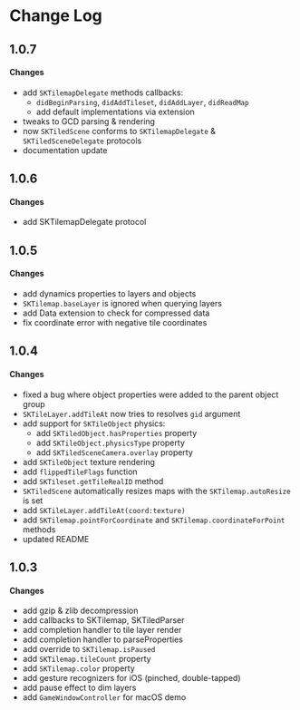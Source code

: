 Change Log
==========================
1.0.7
--------------------------

#### Changes
- add `SKTilemapDelegate` methods callbacks:
    - `didBeginParsing`, `didAddTileset`, `didAddLayer`, `didReadMap`
    - add default implementations via extension
- tweaks to GCD parsing & rendering
- now `SKTiledScene` conforms to `SKTilemapDelegate` & `SKTiledSceneDelegate` protocols
- documentation update

1.0.6
--------------------------

#### Changes
- add SKTilemapDelegate protocol

1.0.5
--------------------------

#### Changes
- add dynamics properties to layers and objects
- `SKTilemap.baseLayer` is ignored when querying layers
- add Data extension to check for compressed data
- fix coordinate error with negative tile coordinates

1.0.4
--------------------------

#### Changes
- fixed a bug where object properties were added to the parent object group
- `SKTileLayer.addTileAt` now  tries to resolves `gid` argument
- add support for `SKTileObject` physics:
    - add `SKTiledObject.hasProperties` property
    - add `SKTileObject.physicsType` property
    - add `SKTiledSceneCamera.overlay` property
- add `SKTileObject` texture rendering
- add `flippedTileFlags` function
- add `SKTileset.getTileRealID` method
- `SKTiledScene` automatically resizes maps with the `SKTilemap.autoResize` is set
- add `SKTileLayer.addTileAt(coord:texture)`
- add `SKTilemap.pointForCoordinate` and `SKTilemap.coordinateForPoint` methods
- updated README

1.0.3
--------------------------

#### Changes
- add gzip & zlib decompression
- add callbacks to SKTilemap, SKTiledParser
- add completion handler to tile layer render
- add completion handler to parseProperties
- add override to `SKTilemap.isPaused`
- add `SKTilemap.tileCount` property
- add `SKTilemap.color` property
- add gesture recognizers for iOS (pinched, double-tapped)
- add pause effect to dim layers
- add `GameWindowController` for macOS demo
